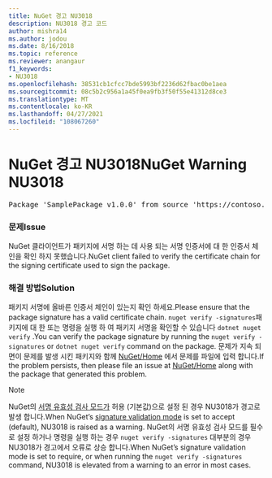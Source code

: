 ```yaml
---
title: NuGet 경고 NU3018
description: NU3018 경고 코드
author: mishra14
ms.author: jodou
ms.date: 8/16/2018
ms.topic: reference
ms.reviewer: anangaur
f1_keywords:
- NU3018
ms.openlocfilehash: 38531cb1cfcc7bde5993bf2236d62fbac0be1aea
ms.sourcegitcommit: 08c5b2c956a1a45f0ea9fb3f50f55e41312d8ce3
ms.translationtype: MT
ms.contentlocale: ko-KR
ms.lasthandoff: 04/27/2021
ms.locfileid: "108067260"
---
```

# <a name="nuget-warning-nu3018"></a><span data-ttu-id="be722-103">NuGet 경고 NU3018</span><span class="sxs-lookup"><span data-stu-id="be722-103">NuGet Warning NU3018</span></span>

<pre>Package 'SamplePackage v1.0.0' from source 'https://contoso.com/index.json': The primary signature's signing certificate is not trusted by the trust provider.</pre>

### <a name="issue"></a><span data-ttu-id="be722-104">문제</span><span class="sxs-lookup"><span data-stu-id="be722-104">Issue</span></span>

<span data-ttu-id="be722-105">NuGet 클라이언트가 패키지에 서명 하는 데 사용 되는 서명 인증서에 대 한 인증서 체인을 확인 하지 못했습니다.</span><span class="sxs-lookup"><span data-stu-id="be722-105">NuGet client failed to verify the certificate chain for the signing certificate used to sign the package.</span></span>

### <a name="solution"></a><span data-ttu-id="be722-106">해결 방법</span><span class="sxs-lookup"><span data-stu-id="be722-106">Solution</span></span>

<span data-ttu-id="be722-107">패키지 서명에 올바른 인증서 체인이 있는지 확인 하세요.</span><span class="sxs-lookup"><span data-stu-id="be722-107">Please ensure that the package signature has a valid certificate chain.</span></span> <span data-ttu-id="be722-108">`nuget verify -signatures`패키지에 대 한 또는 명령을 실행 하 여 패키지 서명을 확인할 수 있습니다 `dotnet nuget verify` .</span><span class="sxs-lookup"><span data-stu-id="be722-108">You can verify the package signature by running the `nuget verify -signatures` or `dotnet nuget verify` command on the package.</span></span> <span data-ttu-id="be722-109">문제가 지속 되 면이 문제를 발생 시킨 패키지와 함께 [NuGet/Home](https://github.com/NuGet/Home/issues) 에서 문제를 파일에 입력 합니다.</span><span class="sxs-lookup"><span data-stu-id="be722-109">If the problem persists, then please file an issue at [NuGet/Home](https://github.com/NuGet/Home/issues) along with the package that generated this problem.</span></span>

> [!Note]
> <span data-ttu-id="be722-110">NuGet의 [서명 유효성 검사 모드가](../../consume-packages/installing-signed-packages.md#configure-package-signature-requirements) 허용 (기본값)으로 설정 된 경우 NU3018가 경고로 발생 합니다.</span><span class="sxs-lookup"><span data-stu-id="be722-110">When NuGet’s [signature validation mode](../../consume-packages/installing-signed-packages.md#configure-package-signature-requirements) is set to accept (default), NU3018 is raised as a warning.</span></span>
> <span data-ttu-id="be722-111">NuGet의 서명 유효성 검사 모드를 필수로 설정 하거나 명령을 실행 하는 경우 `nuget verify -signatures` 대부분의 경우 NU3018가 경고에서 오류로 상승 합니다.</span><span class="sxs-lookup"><span data-stu-id="be722-111">When NuGet’s signature validation mode is set to require, or when running the `nuget verify -signatures` command, NU3018 is elevated from a warning to an error in most cases.</span></span>
